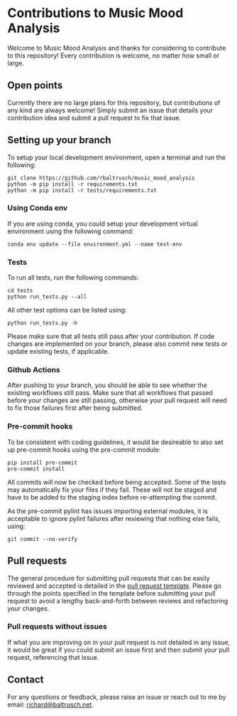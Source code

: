 # Contributions to Music Mood Analysis

Welcome to Music Mood Analysis and thanks for considering to contribute to this repository! Every contribution is welcome, no matter how small or large.

## Open points

Currently there are no large plans for this repository, but contributions of any kind are always welcome!
Simply submit an issue that details your contribution idea and submit a pull request to fix that issue.

## Setting up your branch

To setup your local development environment, open a terminal and run the following:

```
git clone https://github.com/rbaltrusch/music_mood_analysis
python -m pip install -r requirements.txt
python -m pip install -r tests/requirements.txt
```

### Using Conda env

If you are using conda, you could setup your development virtual environment using the following command:

```
conda env update --file environment.yml --name test-env
```

### Tests

To run all tests, run the following commands:
```
cd tests
python run_tests.py --all
```

All other test options can be listed using:
```
python run_tests.py -h
```

Please make sure that all tests still pass after your contribution. If code changes are implemented on your branch, please also commit new tests or update existing tests, if applicable.

### Github Actions

After pushing to your branch, you should be able to see whether the existing workflows still pass. Make sure that all workflows that passed before your changes are still passing, otherwise your pull request will need to fix those failures first after being submitted.

### Pre-commit hooks

To be consistent with coding guidelines, it would be desireable to also set up pre-commit hooks using the pre-commit module:

```
pip install pre-commit
pre-commit install
```

All commits will now be checked before being accepted. Some of the tests may automatically fix your files if they fail. These will not be staged and have to be added to the staging index before re-attempting the commit.

As the pre-commit pylint has issues importing external modules, it is acceptable to ignore pylint failures after reviewing that nothing else fails, using:

```
git commit --no-verify
```

## Pull requests

The general procedure for submitting pull requests that can be easily reviewed and accepted is detailed in the [pull request template](.github/pull_request_template.md).
Please go through the points specified in the template before submitting your pull request to avoid a lengthy back-and-forth between reviews and refactoring your changes.

### Pull requests without issues

If what you are improving on in your pull request is not detailed in any issue, it would be great if you could submit an issue first and then submit your pull request, referencing that issue.

## Contact

For any questions or feedback, please raise an issue or reach out to me by email: richard@baltrusch.net.
